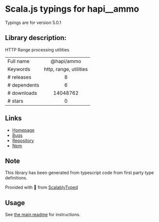 
# Scala.js typings for hapi__ammo

Typings are for version 5.0.1

## Library description:
HTTP Range processing utilities

|                    |                 |
| ------------------ | :-------------: |
| Full name          | @hapi/ammo |
| Keywords           | http, range, utilities |
| # releases         | 8 |
| # dependents       | 6 |
| # downloads        | 14048762 |
| # stars            | 0 |

## Links
- [Homepage](https://github.com/hapijs/ammo#readme)
- [Bugs](https://github.com/hapijs/ammo/issues)
- [Repository](https://github.com/hapijs/ammo)
- [Npm](https://www.npmjs.com/package/%40hapi%2Fammo)
    


## Note
This library has been generated from typescript code from first party type definitions.

Provided with :purple_heart: from [ScalablyTyped](https://github.com/oyvindberg/ScalablyTyped)

## Usage
See [the main readme](../../readme.md) for instructions.


